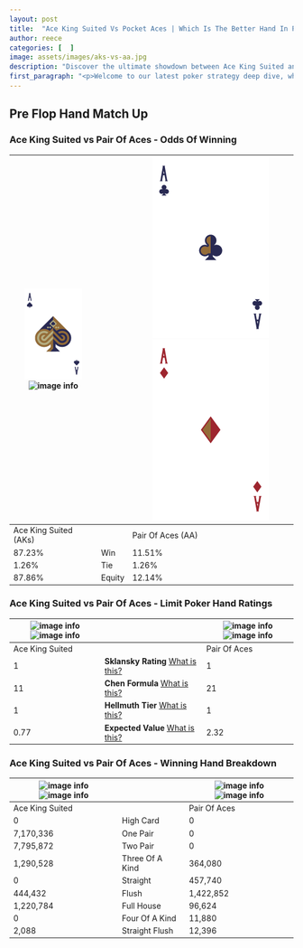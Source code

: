 ```yaml
---
layout: post
title:  "Ace King Suited Vs Pocket Aces | Which Is The Better Hand In Poker? A Complete Guide"
author: reece
categories: [  ]
image: assets/images/aks-vs-aa.jpg
description: "Discover the ultimate showdown between Ace King Suited and Pair Of Aces in poker! Uncover the odds, strategies, and scenarios where one hand triumphs over the other. Get ready to up your poker game with this thrilling analysis."
first_paragraph: "<p>Welcome to our latest poker strategy deep dive, where we're pitting two distinct hands against each other in a high-stakes showdown: Ace King Suited vs Pair Of Aces.</p><p>In the dynamic world of poker, every decision counts, and knowing which hand holds the upper hand is key to your success at the table.</p><p>In this article, we'll dissect these two hands, explore the scenarios where one dominates the other, and equip you with the knowledge to make strategic choices that can tip the odds in your favor.</p><p>Get ready to unravel the intriguing dynamics of these poker hands and elevate your game to new heights.</p>"
---
```




[comment]: # (sp0)

## Pre Flop Hand Match Up

<div class="table hand-ratings" markdown="1"> 



### Ace King Suited vs Pair Of Aces - Odds Of Winning


    
| ![image info](assets/images/hand1/A.png) ![image info](assets/images/hand1/ks.png) |  | ![image info](assets/images/hand2/A.png) ![image info](assets/images/hand2/ao.png) |
| -------- | -------- | -------- |
| Ace King Suited (AKs) |  | Pair Of Aces (AA) |
| 87.23% | Win | 11.51% |
| 1.26% | Tie | 1.26% |
| 87.86% | Equity | 12.14% |




[comment]: # (sp1)



### Ace King Suited vs Pair Of Aces - Limit Poker Hand Ratings


    
| ![image info](https://www.riverpairs.com/assets/images/hand1/A.png) ![image info](https://www.riverpairs.com/assets/images/hand1/ks.png) |  | ![image info](https://www.riverpairs.com/assets/images/hand2/A.png) ![image info](https://www.riverpairs.com/assets/images/hand2/ao.png) |
| -------- | -------- | -------- |
| Ace King Suited |  | Pair Of Aces |
| 1 | **Sklansky Rating** [What is this?](/sklansky-rating-explained) | 1 |
| 11 | **Chen Formula** [What is this?](/chen-formula-explained) | 21 |
| 1 | **Hellmuth Tier** [What is this?](/Hellmuth-tier-explained) | 1 |
| 0.77 | **Expected Value** [What is this?](/expected-value-explained) | 2.32 |




[comment]: # (sp2)



### Ace King Suited vs Pair Of Aces - Winning Hand Breakdown


    
| ![image info](https://www.riverpairs.com/assets/images/hand1/A.png) ![image info](https://www.riverpairs.com/assets/images/hand1/ks.png) |  | ![image info](https://www.riverpairs.com/assets/images/hand2/A.png) ![image info](https://www.riverpairs.com/assets/images/hand2/ao.png) |
| -------- | -------- | -------- |
| Ace King Suited |  | Pair Of Aces |
| 0 | High Card | 0 |
| 7,170,336 | One Pair | 0 |
| 7,795,872 | Two Pair | 0 |
| 1,290,528 | Three Of A Kind | 364,080 |
| 0 | Straight | 457,740 |
| 444,432 | Flush | 1,422,852 |
| 1,220,784 | Full House | 96,624 |
| 0 | Four Of A Kind | 11,880 |
| 2,088 | Straight Flush | 12,396 |




[comment]: # (sp3)



</div>

[comment]: # (sp4)



[comment]: # (sp5)

